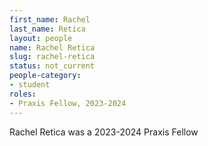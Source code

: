 ```yaml
---
first_name: Rachel
last_name: Retica
layout: people
name: Rachel Retica
slug: rachel-retica
status: not_current
people-category:
- student
roles:
- Praxis Fellow, 2023-2024
---
```

Rachel Retica was a 2023-2024 Praxis Fellow

